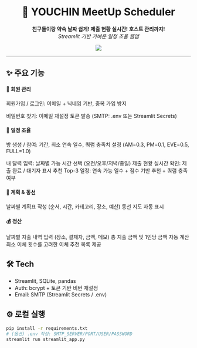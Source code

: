 <h1 align="center">📅 YOUCHIN MeetUp Scheduler</h1>
<p align="center">
  <b>친구들이랑 약속 날짜 쉽게! 제출 현황 실시간! 호스트 관리까지!</b><br>
  <i>Streamlit 기반 가벼운 일정 조율 웹앱</i>
</p>

<p align="center">
  <a href="https://meetup-app-youchin.streamlit.app/">
    <img src="https://img.shields.io/badge/🚀%20Open%20the%20App-Streamlit-blueviolet?style=for-the-badge">
  </a>
</p>

---

## ✨ 주요 기능
#### 👥 회원 관리
회원가입 / 로그인: 이메일 + 닉네임 기반, 중복 가입 방지

비밀번호 찾기: 이메일 재설정 토큰 발송 (SMTP: .env 또는 Streamlit Secrets)

#### 📅 일정 조율
방 생성 / 참여: 기간, 최소 연속 일수, 쿼럼 충족치 설정 (AM=0.3, PM=0.1, EVE=0.5, FULL=1.0)

내 달력 입력: 날짜별 가능 시간 선택 (오전/오후/저녁/종일)
제출 현황 실시간 확인: 제출 완료 / 대기자 표시
추천 Top-3 일정: 연속 가능 일수 + 점수 기반 추천 + 쿼럼 충족 여부

#### 📍 계획 & 동선
날짜별 계획표 작성 (순서, 시간, 카테고리, 장소, 예산)
동선 지도 자동 표시

#### 💰 정산
날짜별 지출 내역 입력 (장소, 결제자, 금액, 메모)
총 지출 금액 및 1인당 금액 자동 계산
최소 이체 횟수를 고려한 이체 추천 목록 제공


## 🛠 Tech
- Streamlit, SQLite, pandas
- Auth: bcrypt + 토큰 기반 비번 재설정
- Email: SMTP (Streamlit Secrets / .env)

## ⚙️ 로컬 실행
```bash
pip install -r requirements.txt
# (옵션) .env 작성: SMTP_SERVER/PORT/USER/PASSWORD
streamlit run streamlit_app.py
